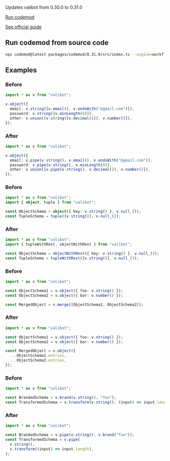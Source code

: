 Updates valibot from 0.30.0 to 0.31.0

[Run codemod](https://codemod.com/registry/valibot-upgrade-v0-31)

[See official guide](https://valibot.dev/guides/migrate-from-v0.30.0/)

## Run codemod from source code
```bash
npx codemod@latest packages/codemod/0.31.0/src/index.ts --engine=workflow
```

## Examples

### Before

```ts
import * as v from "valibot";

v.object({
  email: v.string([v.email(), v.endsWith("@gmail.com")]),
  password: v.string([v.minLength(8)]),
  other: v.union([v.string([v.decimal()]), v.number()]),
});
```

### After

```ts
import * as v from "valibot";

v.object({
  email: v.pipe(v.string(), v.email(), v.endsWith("@gmail.com")),
  password: v.pipe(v.string(), v.minLength(8)),
  other: v.union([v.pipe(v.string(), v.decimal()), v.number()]),
});
```

### Before

```ts
import * as v from "valibot";
import { object, tuple } from "valibot";

const ObjectSchema = object({ key: v.string() }, v.null_());
const TupleSchema = tuple([v.string()], v.null_());
```

### After

```ts
import * as v from "valibot";
import { tupleWithRest, objectWithRest } from "valibot";

const ObjectSchema = objectWithRest({ key: v.string() }, v.null_());
const TupleSchema = tupleWithRest([v.string()], v.null_());
```

### Before

```ts
import * as v from "valibot";

const ObjectSchema1 = v.object({ foo: v.string() });
const ObjectSchema2 = v.object({ bar: v.number() });

const MergedObject = v.merge([ObjectSchema1, ObjectSchema2]);
```

### After

```ts
import * as v from "valibot";

const ObjectSchema1 = v.object({ foo: v.string() });
const ObjectSchema2 = v.object({ bar: v.number() });

const MergedObject = v.object({
  ...ObjectSchema1.entries,
  ...ObjectSchema2.entries,
});
```

### Before

```ts
import * as v from "valibot";

const BrandedSchema = v.brand(v.string(), "foo");
const TransformedSchema = v.transform(v.string(), (input) => input.length);
```

### After

```ts
import * as v from "valibot";

const BrandedSchema = v.pipe(v.string(), v.brand("foo"));
const TransformedSchema = v.pipe(
  v.string(),
  v.transform((input) => input.length),
);
```
